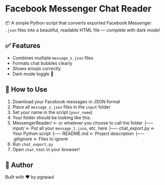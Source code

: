 # Facebook Messenger Chat Reader

📦 A simple Python script that converts exported Facebook Messenger `.json` files into a beautiful, readable HTML file — complete with dark mode!

## ✅ Features
- Combines multiple `message_x.json` files
- Formats chat bubbles clearly
- Shows emojis correctly
- Dark mode toggle 🌙

## 🚀 How to Use
1. Download your Facebook messages in JSON format
2. Place all `message_x.json` files in the `input` folder
3. Set your name in the script (`your_name`)
4. Your folder should be looking like this:
5. MessengerReader/     ← or whatever you choose to call the folder
├── input/              ← Put all your `message_1.json`, etc. here
├── chat_export.py      ← Your Python script
├── README.md           ← Project description
├── .gitignore          ← Files to ignore
6. Run `chat_export.py`
7. Open `chat.html` in your browser!

## 👤 Author
Built with ❤️ by pgopaul
